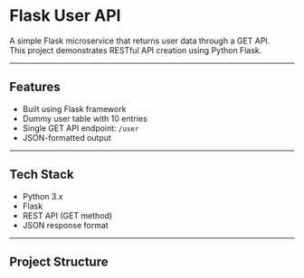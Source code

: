 #  Flask User API

A simple Flask microservice that returns user data through a GET API.  
This project demonstrates RESTful API creation using Python Flask.

---

## Features

- Built using Flask framework
- Dummy user table with 10 entries
- Single GET API endpoint: `/user`
- JSON-formatted output

---

## Tech Stack

- Python 3.x  
- Flask  
- REST API (GET method)  
- JSON response format  

---

## Project Structure

